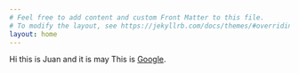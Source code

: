 ```yaml
---
# Feel free to add content and custom Front Matter to this file.
# To modify the layout, see https://jekyllrb.com/docs/themes/#overriding-theme-defaults
layout: home
---
```

<!-- ![Alt text](https://fsa.zobj.net/crop.php?r=9tlvlL2ohMpiO8HudtHVnLuB01OOTHICTxDy3T6z7RGNRAVwOUnT6HfQoZubB2gPPuT5-B5MLARznjKUDtQpMj7Co6mczb5QgL_N-Vham1YnUDLSrcjheQeZmO5AUg0SF9fH5Rm4CI05V6Vu) -->
Hi this is Juan and it is may
This is [Google](http://google.com/).